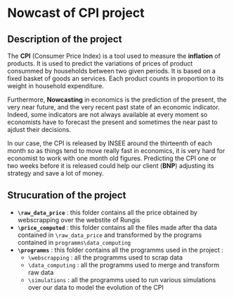 # __Nowcast of CPI project__

## __Description of the project__

The __CPI__ (Consumer Price Index) is a tool used to measure the __inflation__ of products. It is used to predict the variations of prices of product consummed by households between two given periods. It is based on a fixed basket of goods an services. Each product counts in proportion to its weight in household expenditure. 

Furthermore, __Nowcasting__ in economics is the prediction of the present, the very near future, and the very recent past state of an economic indicator. Indeed, some indicators are not always available at every moment so economists have to forecast the present and sometimes the near past to ajdust their decisions. 

In our case, the CPI is released by INSEE around the thirteenth of each month so as things tend to move really fast in economics, it is very hard for economist to work with one month old figures. Predicting the CPI one or two weeks before it is released could help our client (__BNP__) adjusting its strategy and save a lot of money.

## __Strucuration of the project__
* __`\raw_data_price`__ : this folder contains all the price obtained by webscrapping over the webstite of Rungis
* __`\price_computed`__ : this folder contains all the files made after tha data contained in `\raw_data_price` and transformed by the programs contained in `programms\data_computing` 
* __`\programms`__ : this folder contains all the programms used in the project : 
  * `\webscrapping` : all the programms used to scrap data
  * `\data_computing` : all the programms used to merge and transform raw data
  * `\simulations` : all the programms used to run various simulations over our data to model the evolution of the CPI
  